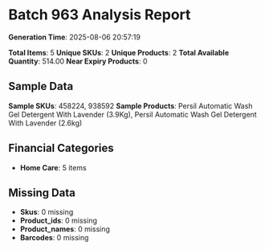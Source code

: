 # Batch 963 Analysis Report

**Generation Time**: 2025-08-06 20:57:19

**Total Items**: 5
**Unique SKUs**: 2
**Unique Products**: 2
**Total Available Quantity**: 514.00
**Near Expiry Products**: 0

## Sample Data
**Sample SKUs**: 458224, 938592
**Sample Products**: Persil Automatic Wash Gel Detergent With Lavender (3.9Kg), Persil Automatic Wash Gel Detergent With Lavender (2.6kg)

## Financial Categories
- **Home Care**: 5 items

## Missing Data
- **Skus**: 0 missing
- **Product_ids**: 0 missing
- **Product_names**: 0 missing
- **Barcodes**: 0 missing
